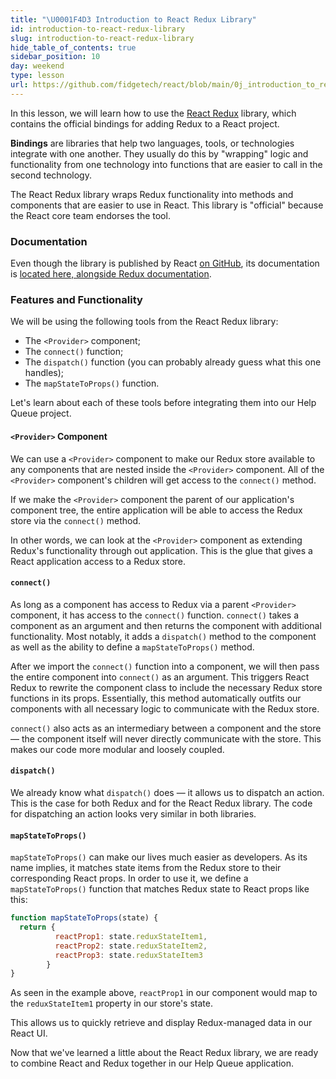 ```yaml
---
title: "\U0001F4D3 Introduction to React Redux Library"
id: introduction-to-react-redux-library
slug: introduction-to-react-redux-library
hide_table_of_contents: true
sidebar_position: 10
day: weekend
type: lesson
url: https://github.com/fidgetech/react/blob/main/0j_introduction_to_react_redux_library.md
---
```


In this lesson, we will learn how to use the [React Redux](https://github.com/reactjs/react-redux) library, which contains the official bindings for adding Redux to a React project.

**Bindings** are libraries that help two languages, tools, or technologies integrate with one another. They usually do this by "wrapping" logic and functionality from one technology into functions that are easier to call in the second technology.

The React Redux library wraps Redux functionality into methods and components that are easier to use in React. This library is "official" because the React core team endorses the tool.

###  Documentation

Even though the library is published by React [on GitHub](https://github.com/reactjs/react-redux), its documentation is [located here, alongside Redux documentation](https://redux.js.org/basics/usage-with-react).

### Features and Functionality

We will be using the following tools from the React Redux library:

  * The `<Provider>` component;
  * The `connect()` function;
  * The `dispatch()` function (you can probably already guess what this one handles); 
  * The `mapStateToProps()` function. 
  
Let's learn about each of these tools before integrating them into our Help Queue project.

#### `<Provider>` Component

We can use a `<Provider>` component to make our Redux store available to any components that are nested inside the `<Provider>` component. All of the `<Provider>` component's children will get access to the `connect()` method.

If we make the `<Provider>` component the parent of our application's component tree, the entire application will be able to access the Redux store via the `connect()` method.

In other words, we can look at the `<Provider>` component as extending Redux's functionality through out application. This is the glue that gives a React application access to a Redux store.

#### `connect()`

As long as a component has access to Redux via a parent `<Provider>` component, it has access to the `connect()` function. `connect()` takes a component as an argument and then returns the component with additional functionality. Most notably, it adds a `dispatch()` method to the component as well as the ability to define a `mapStateToProps()` method.

After we import the `connect()` function into a component, we will then pass the entire component into `connect()` as an argument. This triggers React Redux to rewrite the component class to include the necessary Redux store functions in its props. Essentially, this method automatically outfits our components with all necessary logic to communicate with the Redux store.

`connect()` also acts as an intermediary between a component and the store — the component itself will never directly communicate with the store. This makes our code more modular and loosely coupled.

#### `dispatch()`

We already know what `dispatch()` does — it allows us to dispatch an action. This is the case for both Redux and for the React Redux library. The code for dispatching an action looks very similar in both libraries. 

#### `mapStateToProps()`

`mapStateToProps()` can make our lives much easier as developers. As its name implies, it matches state items from the Redux store to their corresponding React props. In order to use it, we define a `mapStateToProps()` function that matches Redux state to React props like this:

```javascript
function mapStateToProps(state) {
  return {
          reactProp1: state.reduxStateItem1,
          reactProp2: state.reduxStateItem2,
          reactProp3: state.reduxStateItem3
        }
}
```

As seen in the example above, `reactProp1` in our component would map to the `reduxStateItem1` property in our store's state.

This allows us to quickly retrieve and display Redux-managed data in our React UI.

Now that we've learned a little about the React Redux library, we are ready to combine React and Redux together in our Help Queue application.
